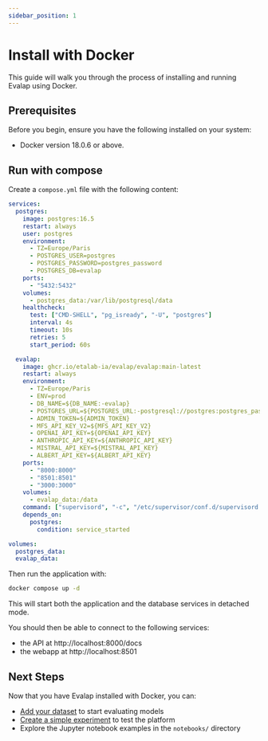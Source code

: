 ```yaml
---
sidebar_position: 1
---
```


# Install with Docker

This guide will walk you through the process of installing and running Evalap using Docker.

## Prerequisites

Before you begin, ensure you have the following installed on your system:

- Docker version 18.0.6 or above.

## Run with compose

Create a `compose.yml` file with the following content:

```yaml
services:
  postgres:
    image: postgres:16.5
    restart: always
    user: postgres
    environment:
      - TZ=Europe/Paris
      - POSTGRES_USER=postgres
      - POSTGRES_PASSWORD=postgres_password
      - POSTGRES_DB=evalap
    ports:
      - "5432:5432"
    volumes:
      - postgres_data:/var/lib/postgresql/data
    healthcheck:
      test: ["CMD-SHELL", "pg_isready", "-U", "postgres"]
      interval: 4s
      timeout: 10s
      retries: 5
      start_period: 60s

  evalap:
    image: ghcr.io/etalab-ia/evalap/evalap:main-latest
    restart: always
    environment:
      - TZ=Europe/Paris
      - ENV=prod
      - DB_NAME=${DB_NAME:-evalap}
      - POSTGRES_URL=${POSTGRES_URL:-postgresql://postgres:postgres_password@postgres:5432/evalap}
      - ADMIN_TOKEN=${ADMIN_TOKEN}
      - MFS_API_KEY_V2=${MFS_API_KEY_V2}
      - OPENAI_API_KEY=${OPENAI_API_KEY}
      - ANTHROPIC_API_KEY=${ANTHROPIC_API_KEY}
      - MISTRAL_API_KEY=${MISTRAL_API_KEY}
      - ALBERT_API_KEY=${ALBERT_API_KEY}
    ports:
      - "8000:8000"
      - "8501:8501"
      - "3000:3000"
    volumes:
      - evalap_data:/data
    command: ["supervisord", "-c", "/etc/supervisor/conf.d/supervisord.conf"]
    depends_on:
      postgres:
        condition: service_started

volumes:
  postgres_data:
  evalap_data:
```

Then run the application with:

```bash
docker compose up -d
```

This will start both the application and the database services in detached mode.

You should then be able to connect to the following services:
- the API at http://localhost:8000/docs
- the webapp at http://localhost:8501


## Next Steps

Now that you have Evalap installed with Docker, you can:

- [Add your dataset](../user-guides/add-your-dataset.md) to start evaluating models
- [Create a simple experiment](../user-guides/create-a-simple-experiment.md) to test the platform
- Explore the Jupyter notebook examples in the `notebooks/` directory
